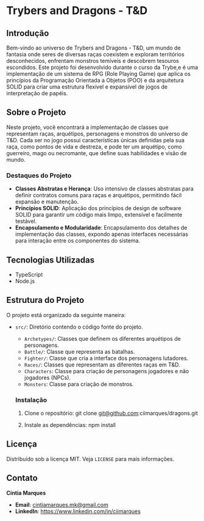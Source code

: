 # Trybers and Dragons - T&D

## Introdução

Bem-vindo ao universo de Trybers and Dragons - T&D, um mundo de fantasia onde seres de diversas raças coexistem e exploram territórios desconhecidos, enfrentam monstros temíveis e descobrem tesouros escondidos. Este projeto foi desenvolvido durante o curso da Trybe,e é uma implementação de um sistema de RPG (Role Playing Game) que aplica os princípios da Programação Orientada a Objetos (POO) e da arquitetura SOLID para criar uma estrutura flexível e expansível de jogos de interpretação de papéis.

## Sobre o Projeto

Neste projeto, você encontrará a implementação de classes que representam raças, arquétipos, personagens e monstros do universo de T&D. Cada ser no jogo possui características únicas definidas pela sua raça, como pontos de vida e destreza, e pode ter um arquétipo, como guerreiro, mago ou necromante, que define suas habilidades e visão de mundo.

### Destaques do Projeto

- **Classes Abstratas e Herança**: Uso intensivo de classes abstratas para definir contratos comuns para raças e arquétipos, permitindo fácil expansão e manutenção.
- **Princípios SOLID**: Aplicação dos princípios de design de software SOLID para garantir um código mais limpo, extensível e facilmente testável.
- **Encapsulamento e Modularidade**: Encapsulamento dos detalhes de implementação das classes, expondo apenas interfaces necessárias para interação entre os componentes do sistema.

## Tecnologias Utilizadas

- TypeScript
- Node.js 

## Estrutura do Projeto

O projeto está organizado da seguinte maneira:

- `src/`: Diretório contendo o código fonte do projeto.
  - `Archetypes/`: Classes que definem os diferentes arquétipos de personagens.
  - `Battle/`: Classe que representa as batalhas. 
  - `Fighter/`: Classe que cria a interface dos personagens lutadores.
  - `Races/`: Classes que representam as diferentes raças em T&D.
  - `Characters`: Classe para criação de personagens jogadores e não jogadores (NPCs).
  - `Monsters`: Classe para criação de monstros.
 
  ### Instalação

  1. Clone o repositório:
  git clone git@github.com:ciimarques/dragons.git
  
  2. Instale as dependências:
  npm install

## Licença

Distribuído sob a licença MIT. Veja `LICENSE` para mais informações.

## Contato
 **Cíntia Marques** 
- **Email**:  cintiamarques.mk@gmail.com
- **LinkedIn**: https://www.linkedin.com/in/ciimarques

